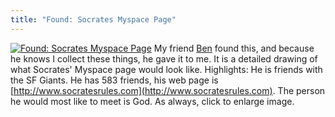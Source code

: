 ```yaml
---
title: "Found: Socrates Myspace Page"
---
```


[![Found: Socrates Myspace Page](/uploads/2008/02/photo-0009.thumbnail.jpg)](/uploads/2008/02/photo-0009.jpg "Found: Socrates Myspace Page") My friend [Ben](http://www.thesublimelight.com) found this, and because he knows I collect these things, he gave it to me. It is a detailed drawing of what Socrates' Myspace page would look like. Highlights: He is friends with the SF Giants. He has 583 friends, his web page is [http://www.socratesrules.com](http://www.socratesrules.com). The person he would most like to meet is God. As always, click to enlarge image.
